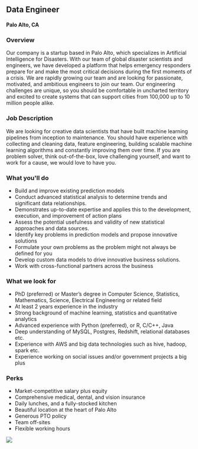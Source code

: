 ## Data Engineer
#### Palo Alto, CA

### Overview
Our company is a startup based in Palo Alto, which specializes in Artificial Intelligence for Disasters. With our team of global disaster scientists and engineers, we have developed a platform that helps emergency responders prepare for and make the most critical decisions during the first moments of a crisis.
We are rapidly growing our team and are looking for passionate, motivated, and ambitious engineers to join our team. Our engineering challenges are unique, so you should be comfortable in uncharted territory and excited to create systems that can support cities from 100,000 up to 10 million people alike.

### Job Description
We are looking for creative data scientists that have built machine learning pipelines from inception to maintenance. You should have experience with collecting and cleaning data, feature engineering, building scalable machine learning algorithms and constantly improving them over time. If you are problem solver, think out-of-the-box, love challenging yourself, and want to work for a cause, we would love to have you.

### What you'll do
+ Build and improve existing prediction models
+ Conduct advanced statistical analysis to determine trends and significant data relationships.
+ Demonstrates up-to-date expertise and applies this to the development, execution, and improvement of action plans
+ Assess the potential usefulness and validity of new statistical approaches and data sources.
+ Identify key problems in prediction models and propose innovative solutions
+ Formulate your own problems as the problem might not always be defined for you
+ Develop custom data models to drive innovative business solutions.
+ Work with cross-functional partners across the business

### What we look for
+ PhD (preferred) or Master’s degree in Computer Science, Statistics, Mathematics, Science, Electrical Engineering or related field 
+ At least 2 years experience in the industry
+ Strong background of machine learning, statistics and quantitative analytics
+ Advanced experience with Python (preferred), or R, C/C++, Java
+ Deep understanding of MySQL, Postgres, Redshift, relational databases etc. 
+ Experience with AWS and big data technologies such as hive, hadoop, spark etc.
+ Experience working on social issues and/or government projects a big plus


### Perks
+ Market-competitive salary plus equity
+ Comprehensive medical, dental, and vision insurance
+ Daily lunches, and a fully-stocked kitchen
+ Beautiful location at the heart of Palo Alto
+ Generous PTO policy
+ Team off-sites
+ Flexible working hours


[<img src='https://dabuttonfactory.com/button.png?t=Learn+More&f=Calibri-Bold&ts=24&tc=fff&hp=20&vp=8&c=5&bgt=unicolored&bgc=29aafe'>](https://letsrockit.co/jobs/t25lienvbmnlcm4-data-engineer)
